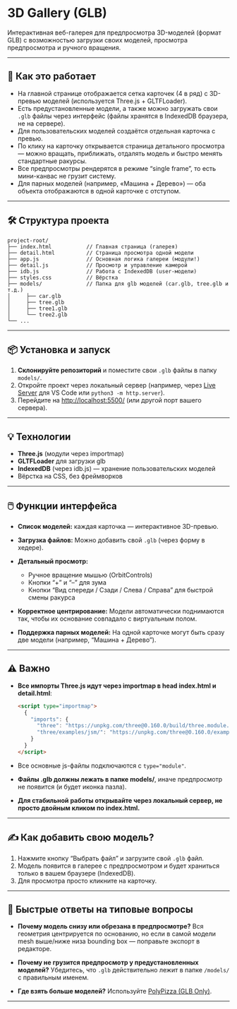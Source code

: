 # 3D Gallery (GLB)

Интерактивная веб-галерея для предпросмотра 3D-моделей (формат GLB) с возможностью загрузки своих моделей, просмотра предпросмотра и ручного вращения.

---

## 🚀 Как это работает

* На главной странице отображается сетка карточек (4 в ряд) с 3D-превью моделей (используется Three.js + GLTFLoader).
* Есть предустановленные модели, а также можно загружать свои `.glb` файлы через интерфейс (файлы хранятся в IndexedDB браузера, не на сервере).
* Для пользовательских моделей создаётся отдельная карточка с превью.
* По клику на карточку открывается страница детального просмотра — можно вращать, приближать, отдалять модель и быстро менять стандартные ракурсы.
* Все предпросмотры рендерятся в режиме “single frame”, то есть мини-канвас не грузит систему.
* Для парных моделей (например, «Машина + Дерево») — оба объекта отображаются в одной карточке с отступом.

---

## 🛠️ Структура проекта

```
project-root/
├── index.html           // Главная страница (галерея)
├── detail.html          // Страница просмотра одной модели
├── app.js               // Основная логика галереи (модули!)
├── detail.js            // Просмотр и управление камерой
├── idb.js               // Работа с IndexedDB (user-модели)
├── styles.css           // Вёрстка
├── models/              // Папка для glb моделей (car.glb, tree.glb и т.д.)
│     ├── car.glb
│     ├── tree.glb
│     ├── tree1.glb
│     └── tree2.glb
└── ...
```

---

## 📦 Установка и запуск

1. **Склонируйте репозиторий** и поместите свои `.glb` файлы в папку `models/`.
2. Откройте проект через локальный сервер (например, через [Live Server](https://marketplace.visualstudio.com/items?itemName=ritwickdey.LiveServer) для VS Code или `python3 -m http.server`).
3. Перейдите на [http://localhost:5500/](http://localhost:5500/) (или другой порт вашего сервера).

---

## 💡 Технологии

* **Three.js** (модули через importmap)
* **GLTFLoader** для загрузки glb
* **IndexedDB** (через idb.js) — хранение пользовательских моделей
* Вёрстка на CSS, без фреймворков

---

## 🖱️ Функции интерфейса

* **Список моделей:**
    каждая карточка — интерактивное 3D-превью.
* **Загрузка файлов:**
  Можно добавить свой `.glb` (через форму в хедере).
* **Детальный просмотр:**

  * Ручное вращение мышью (OrbitControls)
  * Кнопки “+” и “–” для зума
  * Кнопки “Вид спереди / Сзади / Слева / Справа” для быстрой смены ракурса
* **Корректное центрирование:**
  Модели автоматически поднимаются так, чтобы их основание совпадало с виртуальным полом.
* **Поддержка парных моделей:**
  На одной карточке могут быть сразу две модели (например, “Машина + Дерево”).

---

## ⚠️ Важно

* **Все импорты Three.js идут через importmap в head index.html и detail.html**:

  ```html
  <script type="importmap">
    {
      "imports": {
        "three": "https://unpkg.com/three@0.160.0/build/three.module.js",
        "three/examples/jsm/": "https://unpkg.com/three@0.160.0/examples/jsm/"
      }
    }
  </script>
  ```
* Все основные js-файлы подключаются с `type="module"`.
* **Файлы .glb должны лежать в папке models/**, иначе предпросмотр не появится (и будет иконка пазла).
* **Для стабильной работы открывайте через локальный сервер, не просто двойным кликом по index.html.**

---

## ✍️ Как добавить свою модель?

1. Нажмите кнопку “Выбрать файл” и загрузите свой `.glb` файл.
2. Модель появится в галерее с предпросмотром и будет храниться только в вашем браузере (IndexedDB).
3. Для просмотра просто кликните на карточку.

---

## 📝 Быстрые ответы на типовые вопросы

* **Почему модель снизу или обрезана в предпросмотре?**
  Вся геометрия центрируется по основанию, но если в самой модели mesh выше/ниже низа bounding box — поправьте экспорт в редакторе.

* **Почему не грузится предпросмотр у предустановленных моделей?**
  Убедитесь, что `.glb` действительно лежит в папке `/models/` с правильным именем.

* **Где взять больше моделей?**
  Используйте [PolyPizza (GLB Only)](https://poly.pizza/search/tree?format=glb).

---
